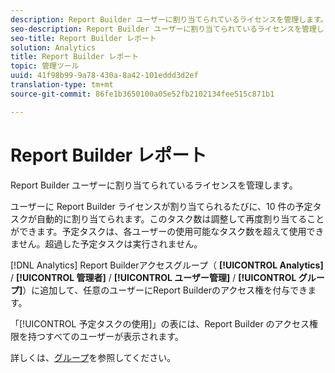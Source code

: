 ```yaml
---
description: Report Builder ユーザーに割り当てられているライセンスを管理します。
seo-description: Report Builder ユーザーに割り当てられているライセンスを管理します。
seo-title: Report Builder レポート
solution: Analytics
title: Report Builder レポート
topic: 管理ツール
uuid: 41f98b99-9a78-430a-8a42-101eddd3d2ef
translation-type: tm+mt
source-git-commit: 86fe1b3650100a05e52fb2102134fee515c871b1

---
```



# Report Builder レポート

Report Builder ユーザーに割り当てられているライセンスを管理します。

ユーザーに Report Builder ライセンスが割り当てられるたびに、10 件の予定タスクが自動的に割り当てられます。このタスク数は調整して再度割り当てることができます。予定タスクは、各ユーザーの使用可能なタスク数を超えて使用できません。超過した予定タスクは実行されません。

[!DNL Analytics] Report Builderアクセスグループ（ **[!UICONTROL Analytics]** / **[!UICONTROL 管理者]** / **[!UICONTROL ユーザー管理]** / **[!UICONTROL グループ]**）に追加して、任意のユーザーにReport Builderのアクセス権を付与できます。

「[!UICONTROL 予定タスクの使用]」の表には、Report Builder のアクセス権限を持つすべてのユーザーが表示されます。

詳しくは、[グループ](../../admin/user-management2/c-user-groups/groups.md#concept_6C565553DCE3417C909234B2F044A02F)を参照してください。

